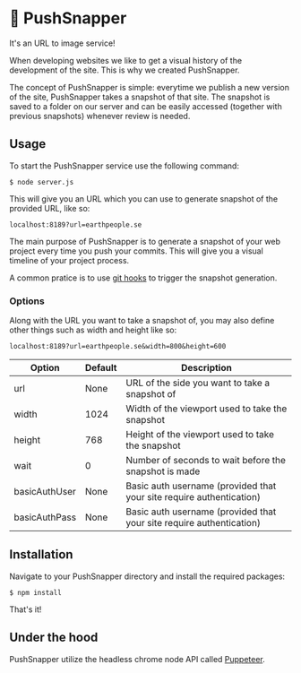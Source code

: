 # 📸 PushSnapper
It's an URL to image service!

When developing websites we like to get a visual history of the development of the site. This is why we created PushSnapper.

The concept of PushSnapper is simple: everytime we publish a new version of the site, PushSnapper takes a snapshot of that site. The snapshot is saved to a folder on our server and can be easily accessed (together with previous snapshots) whenever review is needed.

## Usage
To start the PushSnapper service use the following command:

```
$ node server.js
```

This will give you an URL which you can use to generate snapshot of the provided URL, like so:

```
localhost:8189?url=earthpeople.se
```

The main purpose of PushSnapper is to generate a snapshot of your web project every time you push your commits. This will give you a visual timeline of your project process.

A common pratice is to use [git hooks](https://github.com/git-hooks/git-hooks/wiki/Get-Started) to trigger the snapshot generation.

### Options

Along with the URL you want to take a snapshot of, you may also define other things such as width and height like so:

```
localhost:8189?url=earthpeople.se&width=800&height=600
```

|Option|Default|Description|
|------|-------|-----------|
| url | None | URL of the side you want to take a snapshot of |
| width | 1024 | Width of the viewport used to take the snapshot |
| height | 768 | Height of the viewport used to take the snapshot |
| wait | 0 | Number of seconds to wait before the snapshot is made |
| basicAuthUser | None |Basic auth username (provided that your site require authentication) |
| basicAuthPass | None |Basic auth username (provided that your site require authentication) |


## Installation

Navigate to your PushSnapper directory and install the required packages:

```
$ npm install
```

That's it!


## Under the hood

PushSnapper utilize the headless chrome node API called [Puppeteer](https://github.com/GoogleChrome/puppeteer).
